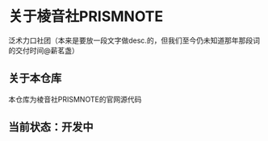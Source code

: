 # 关于棱音社PRISMNOTE

泛术力口社团（本来是要放一段文字做desc.的，但我们至今仍未知道那年那段词的交付时间@薪茗盏）

## 关于本仓库

本仓库为棱音社PRISMNOTE的官网源代码

## 当前状态：开发中
